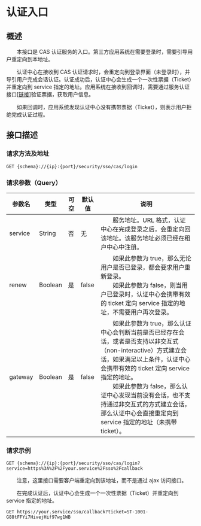 # 认证入口
## 概述
&emsp;&emsp;本接口是 CAS 认证服务的入口。第三方应用系统在需要登录时，需要引导用户重定向到本地址。

&emsp;&emsp;认证中心在接收到 CAS 认证请求时，会重定向到登录界面（未登录时），并导引用户完成会话认证。认证成功后，认证中心会生成一个一次性票据（Ticket）并重定向到 service 指定的地址。应用系统在接收到回调时，需要通过服务认证接口[[链接](/studio/security/sso/cas/service-validate)]验证票据，获取用户信息。

&emsp;&emsp;如果回调时，应用系统发现认证中心没有携带票据（Ticket），则表示用户拒绝完成认证过程。

## 接口描述
### 请求方法及地址

```
GET {schema}://{ip}:{port}/security/sso/cas/login
```

### 请求参数（Query）

| 参数名  | 类型    | 可空 | 默认值 | 说明                                                                                                                                                                                                                                                                                                                                                             |
|---------|---------|------|--------|------------------------------------------------------------------------------------------------------------------------------------------------------------------------------------------------------------------------------------------------------------------------------------------------------------------------------------------------------------------|
| service | String  | 否   | 无     | &emsp;&emsp;服务地址。URL 格式，认证中心在完成登录之后，会重定向回该地址。该服务地址必须已经在租户中心中注册。                                                                                                                                                                                                                                                        |
| renew   | Boolean | 是   | false  | &emsp;&emsp;如果此参数为 true，那么无论用户是否已登录，都会要求用户重新登录。<br/> &emsp;&emsp;如果此参数为 false，则当用户已登录时，认证中心会携带有效的 ticket 定向 service 指定的地址，不需要用户再次登录。                                                                                                                                                          |
| gateway | Boolean | 是   | false  | &emsp;&emsp;如果此参数为 true，那么认证中心会判断当前是否已经存在会话，或者是否支持以非交互式（non-interactive）方式建立会话，如果满足以上条件，认证中心会携带有效的 ticket 定向 service 指定的地址。<br/> &emsp;&emsp;如果此参数为 false，那么认证中心发现当前没有会话，也不支持通过非交互式的方式建立会话，那么认证中心会直接重定向到 service 指定的地址（未携带 ticket）。 |

### 请求示例

```
GET {schema}://{ip}:{port}/security/sso/cas/login?service=https%3A%2F%2Fyour.service%2Fsso%2Fcallback
```

&emsp;&emsp;注意，这里接口需要客户端重定向到该地址，而不是通过 ajax 访问接口。

&emsp;&emsp;在完成认证后，认证中心会生成一个一次性票据（Ticket）并重定向到 service 指定的地址。

```
GET https://your.service/sso/callback?ticket=ST-1001-G88tFFYi7HivejHif97wg1WB
```